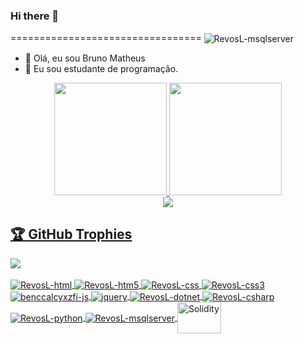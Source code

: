 ### Hi there 👋

<!--
**RevosL/RevosL** is a ✨ _special_ ✨ repository because its `README.md` (this file) appears on your GitHub profile.

Here are some ideas to get you started:

- 🔭 I’m currently working on ...
- 🌱 I’m currently learning ...
- 👯 I’m looking to collaborate on ...
- 🤔 I’m looking for help with ...
- 💬 Ask me about ...
- 📫 How to reach me: ...
- 😄 Pronouns: ...
- ⚡ Fun fact: ...
-->
=================================
<img align="center" alt="RevosL-msqlserver"  src="https://komarev.com/ghpvc/?username=RevosL&style=flat-square">
- 👋 Olá, eu sou Bruno Matheus  </br>
- 👀 Eu sou estudante de programação.  </br>

<div align="center">
  <a href="https://github.com/RevosL">
  <img height="180em" src="https://github-readme-stats.vercel.app/api?username=RevosL&show_icons=true&theme=dracula&include_all_commits=true&count_private=true&cache_seconds=1800"/>
  <img height="180em" src="https://github-readme-stats.vercel.app/api/top-langs/?username=RevosL&layout=compact&langs_count=7&theme=dracula&cache_seconds=1800"/>

</div>
  <div align="center">
  <img src="https://github-readme-streak-stats.herokuapp.com/?user=RevosL&theme=dark">
  </div>
  <h2>🏆 GitHub Trophies</h2>
<img src="https://github-profile-trophy.vercel.app/?username=barbisliboni&theme=nord&column=7" >

<div style="display: inline_block"><br>
  <img align="center" alt="RevosL-html"  src="https://img.shields.io/badge/HTML-239120?style=for-the-badge&logo=html5&logoColor=white">
  <img align="center" alt="RevosL-htm5"  src="https://img.shields.io/badge/HTML5-E34F26?style=for-the-badge&logo=html5&logoColor=white">
  <img align="center" alt="RevosL-css"  src="https://img.shields.io/badge/CSS-239120?&style=for-the-badge&logo=css3&logoColor=white">
  <img align="center" alt="RevosL-css3"  src="https://img.shields.io/badge/CSS3-1572B6?style=for-the-badge&logo=css3&logoColor=white">
  <img align="center" alt="benccalcyxzfi-js"  src="https://img.shields.io/badge/JavaScript-F7DF1E?style=for-the-badge&logo=javascript&logoColor=black">
  <img align="center" alt="jquery"  src="https://img.shields.io/badge/jQuery-0769AD?style=for-the-badge&logo=jquery&logoColor=white">
  <img align="center" alt="RevosL-dotnet" src="https://img.shields.io/badge/.NET-5C2D91?style=for-the-badge&logo=.net&logoColor=white">
  <img align="center" alt="RevosL-csharp"  src="https://img.shields.io/badge/C%23-239120?style=for-the-badge&logo=c-sharp&logoColor=white">
  <img align="center" alt="RevosL-python"  src="https://img.shields.io/badge/Python-14354C?style=for-the-badge&logo=python&logoColor=white">
  <img align="center" alt="RevosL-msqlserver"  src="https://img.shields.io/badge/Microsoft_SQL_Server-CC2927?style=for-the-badge&logo=microsoft-sql-server&logoColor=white">
  <img align="center" alt="Solidity" height="50" width="70" src="https://miro.medium.com/max/1302/1*PZv6C_X671fktg1t7CZvcg.png">
</div>